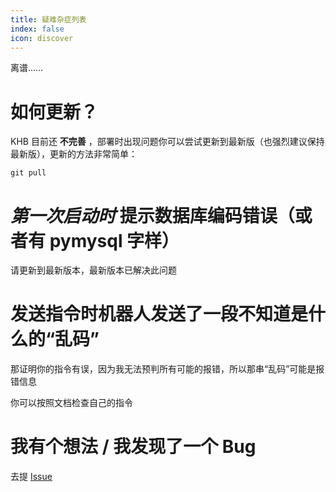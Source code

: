 ```yaml
---
title: 疑难杂症列表
index: false
icon: discover
---
```


离谱……

# 如何更新？

KHB 目前还 **不完善** ，部署时出现问题你可以尝试更新到最新版（也强烈建议保持最新版），更新的方法非常简单：

```shell
git pull
```

# *第一次启动时* 提示数据库编码错误（或者有 pymysql 字样）

请更新到最新版本，最新版本已解决此问题

# 发送指令时机器人发送了一段不知道是什么的“乱码”

那证明你的指令有误，因为我无法预判所有可能的报错，所以那串“乱码”可能是报错信息

你可以按照文档检查自己的指令

# 我有个想法 / 我发现了一个 Bug

去提 [Issue](https://github.com/daizihan233/KuoHuBit/issues/new/choose)
